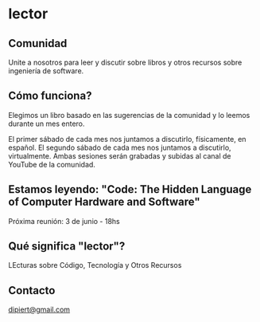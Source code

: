 # lector

## Comunidad

Unite a nosotros para leer y discutir sobre libros y otros recursos sobre ingeniería de software.

## Cómo funciona?

Elegimos un libro basado en las sugerencias de la comunidad y lo leemos durante un mes entero.

El primer sábado de cada mes nos juntamos a discutirlo, físicamente, en español.
El segundo sábado de cada mes nos juntamos a discutirlo, virtualmente. 
Ambas sesiones serán grabadas y subidas al canal de YouTube de la comunidad.

## Estamos leyendo: "Code: The Hidden Language of Computer Hardware and Software"
Próxima reunión: 3 de junio - 18hs

## Qué significa "lector"?
LEcturas sobre Código, Tecnología y Otros Recursos

## Contacto
dipiert@gmail.com
